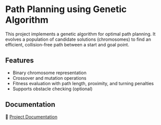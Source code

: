 # Path Planning using Genetic Algorithm

This project implements a genetic algorithm for optimal path planning. It evolves a population of candidate solutions (chromosomes) to find an efficient, collision-free path between a start and goal point.

## Features

- Binary chromosome representation
- Crossover and mutation operations
- Fitness evaluation with path length, proximity, and turning penalties
- Supports obstacle checking (optional)

## Documentation

📄 [Project Documentation](https://drive.google.com/file/d/1BaQhQ7hLI1L65_nqeYJjOk3sEFXtaXYN/view?usp=sharing)

